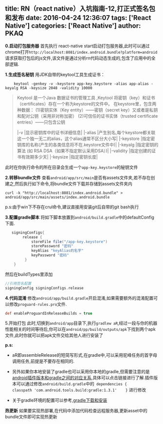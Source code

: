 ﻿title: RN（react native）入坑指南-12,打正式签名包和发布
date: 2016-04-24 12:36:07
tags: ['React Native']
categories: ['React Native']
author: PKAQ
---

**0.启动打包服务器**
首先执行
react-native start启动打包服务器,此时可以通过chrome打开`http://localhost:8081/index.android.bundle?platform=android`请求获取打包后的js文件,该文件是通过分析rn代码动态生成的,包含了应用中的全部逻辑.
<!-- more -->
**1.生成签名秘钥**
用JDK自带的keytool工具生成证书：
```shell
	keytool -genkey -v -keystore app-key.keystore -alias app-alias -keyalg RSA -keysize 2048 -validity 10000
``` 

<!-- more -->

> Keytool 是一个Java 数据证书的管理工具 ,Keytool 将密钥（key）和证书（certificates）存在一个称为keystore的文件中。
> 在keystore里，包含两种数据：
> (1)密钥实体（Key entity）——密钥（secret key）又或者是私钥和配对公钥（采用非对称加密） 
> (2)可信任的证书实体（trusted certificate entries）——只包含公钥
> 
> |-v           |显示密钥库中的证书详细信息|
> |-alias       |产生别名,每个keystore都关联这一个独一无二的alias，这个alias通常不区分大小写|
> |-keystore    |指定密钥库的名称(产生的各类信息将不在.keystore文件中)|
> |-keyalg      |指定密钥的算法 (如 RSA  DSA（如果不指定默认采用DSA）)|
> |-validity    |指定创建的证书有效期多少天|
> |-keysize     |指定密钥长度|

此时在你执行命令的所在目录会生成一个`app-key.keystore`的秘钥文件

**2.转移bundle文件**
查看`android/app/src/main`是否有assets文件夹,若不存在创建之,然后执行如下命令,将bundle文件下载并存储到assets文件夹内
```shell
curl -k "http://localhost:8081/index.android.bundle" > android/app/src/main/assets/index.android.bundle
```
p.s:由于win下不存在crul命令,建议直接用安装git后自带的git bash执行

**3.配置gradle脚本**
将如下脚本放置到`android/build.gradle`中的defaultConfig下面.
```groovy
   signingConfigs{
        release {
            storeFile file("/app-key.keystore")
            storePassword "密码"
            keyAlias "keyAlias的名字"
            keyPassword "密码"
         }
    }
```
然后在buildTypes里添加
```groovy
//引用签名配置
signingConfig signingConfigs.release
```

**4.代码混淆**
修改`android/app/build.gradle`开启混淆,如果需要额外的混淆配置可以修改`proguard-rules.pro`文件.
```groovy
def enableProguardInReleaseBuilds = true
```
5.开始打包
此时,切换到`android/app`目录下,执行`gradlew aR`,经过一段与你的机器性能相关的时间等待后,你可以在`android/pp/build/outputs/apk`下找到两个apk文件,此时你就可以把apk文件交给其他人进行安装了

**p.s:**

- aR即assembleRelease的短简写形式,在gradle中,可以采用驼峰任务的首字母调用任务,前提是不要存在相同的.

- 另外如果你本地安装了gradle也可以采用你本地的gradle,但需要注意的是[android插件版本和gradle之间的对应关系](http://tools.android.com/tech-docs/new-build-system/version-compatibility
),具体可以点击链接进行了解.插件版本可以通过修改`android/build.gradle`中的` dependencies {        classpath 'com.android.tools.build:gradle:1.3.1'    }`
进行修改

- 关于gradle环境的配置可以参考,[gradle下载和安装](http://gradlecn.coding.io/download/)

**热更新**
如果要实现热部署,在代码中添加代码检查远程服务器,更新asset中的bundle文件即可实现热更新